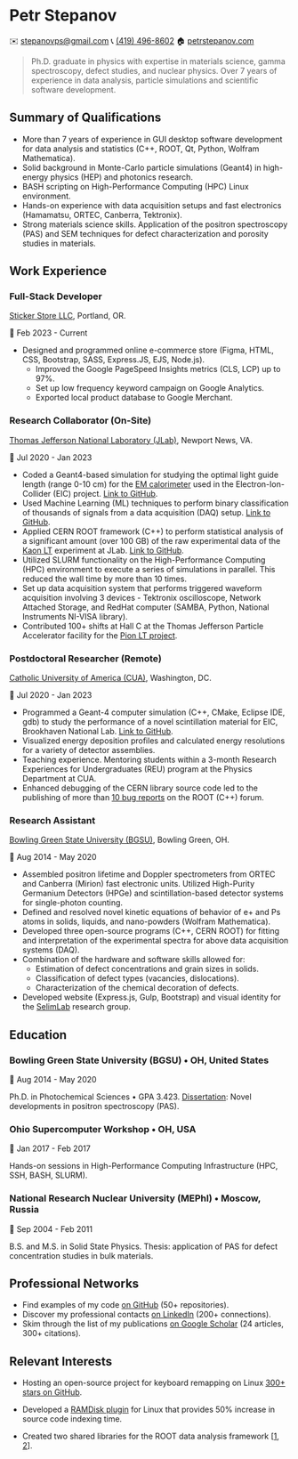 Petr Stepanov
=============

✉️ [stepanovps@gmail.com](mailto:stepanovps@gmail.com)
📞 [(419) 496-8602](tel:+14194968602)
🏠 [petrstepanov.com](https://petrstepanov.com/)

> Ph.D. graduate in physics with expertise in materials science, gamma spectroscopy, defect studies, and nuclear physics. Over 7 years of experience in data analysis, particle simulations and scientific software development.



Summary of Qualifications
-------------------------
* More than 7 years of experience in GUI desktop software development for data analysis and statistics (C++, ROOT, Qt, Python, Wolfram Mathematica).
* Solid background in Monte-Carlo particle simulations (Geant4) in high-energy physics (HEP) and photonics research.
* BASH scripting on High-Performance Computing (HPC) Linux environment.
* Hands-on experience with data acquisition setups and fast electronics (Hamamatsu, ORTEC, Canberra, Tektronix).
* Strong materials science skills. Application of the positron spectroscopy (PAS) and SEM techniques for defect characterization and porosity studies in materials.


Work Experience
---------------


### Full-Stack Developer
[Sticker Store LLC](https://stickerstore.llc/), Portland, OR.

📅 Feb 2023 - Current

* Designed and programmed online e-commerce store (Figma, HTML, CSS, Bootstrap, SASS, Express.JS, EJS, Node.js).
  * Improved the Google PageSpeed Insights metrics (CLS, LCP) up to 97%.
  * Set up low frequency keyword campaign on Google Analytics.
  * Exported local product database to Google Merchant.


### Research Collaborator (On-Site)
[Thomas Jefferson National Laboratory (JLab)](https://www.jlab.org/), Newport News, VA.

📅 Jul 2020 - Jan 2023

* Coded a Geant4-based simulation for studying the optimal light guide length (range 0-10 cm) for the [EM calorimeter](https://wiki.jlab.org/cuawiki/index.php/Electron-Ion_Collider_Detectors:_EEEMCal) used in the Electron-Ion-Collider (EIC) project. [Link to GitHub](https://github.com/petrstepanov/light-guides).
* Used Machine Learning (ML) techniques to perform binary classification of thousands of signals from a data acquisition (DAQ) setup. [Link to GitHub](https://github.com/petrstepanov/dual-readout-tmva).
* Applied CERN ROOT framework (C++) to perform statistical analysis of a significant amount (over 100 GB) of the raw experimental data of the [Kaon LT](https://redmine.jlab.org/projects/kltexp/wiki) experiment at JLab. [Link to GitHub](https://github.com/petrstepanov/kaonlt-fit).
* Utilized SLURM functionality on the High-Performance Computing (HPC) environment to execute a series of simulations in parallel. This reduced the wall time by more than 10 times.
* Set up data acquisition system that performs triggered waveform acquisition involving 3 devices - Tektronix oscilloscope, Network Attached Storage, and RedHat computer (SAMBA, Python, National Instruments NI-VISA library).
* Contributed 100+ shifts at Hall C at the Thomas Jefferson Particle Accelerator facility for the [Pion LT project](https://redmine.jlab.org/projects/hall-c/wiki/).


### Postdoctoral Researcher (Remote)
[Catholic University of America (CUA)](https://www.catholic.edu/index.html), Washington, DC.

📅 Jul 2020 - Jan 2023

* Programmed a Geant-4 computer simulation (C++, CMake, Eclipse IDE, gdb) to study the performance of a novel scintillation material for EIC, Brookhaven National Lab. [Link to GitHub](https://github.com/petrstepanov/geant4-glass).
* Visualized energy deposition profiles and calculated energy resolutions for a variety of detector assemblies.
* Teaching experience. Mentoring students within a 3-month Research Experiences for Undergraduates (REU) program at the Physics Department at CUA.
* Enhanced debugging of the CERN library source code led to the publishing of more than [10 bug reports](https://root-forum.cern.ch/u/petrstepanov/activity/topics) on the ROOT (C++) forum.


### Research Assistant
[Bowling Green State University (BGSU)](https://www.bgsu.edu/), Bowling Green, OH.

📅 Aug 2014 - May 2020

* Assembled positron lifetime and Doppler spectrometers from ORTEC and Canberra (Mirion) fast electronic units. Utilized High-Purity Germanium Detectors (HPGe) and scintillation-based detector systems for single-photon counting.
* Defined and resolved novel kinetic equations of behavior of e+ and Ps atoms in solids, liquids, and nano-powders (Wolfram Mathematica).
* Developed three open-source programs (C++, CERN ROOT) for fitting and interpretation of the experimental spectra for above data acquisition systems (DAQ).
* Combination of the hardware and software skills allowed for:
  * Estimation of defect concentrations and grain sizes in solids.
  * Classification of defect types (vacancies, dislocations).
  * Characterization of the chemical decoration of defects.
* Developed website (Express.js, Gulp, Bootstrap) and visual identity for the [SelimLab](http://physics.bgsu.edu/selimlab/) research group.




Education
---------


### Bowling Green State University (BGSU) • OH, United States

📅 Aug 2014 - May 2020

Ph.D. in Photochemical Sciences • GPA 3.423. [Dissertation](https://petrstepanov.com/static/petr-stepanov-dissertation-latest.pdf): Novel developments in positron spectroscopy (PAS).

### Ohio Supercomputer Workshop • OH, USA

📅 Jan 2017 - Feb 2017

Hands-on sessions in High-Performance Computing Infrastructure (HPC, SSH, BASH, SLURM). 

### National Research Nuclear University (MEPhI) • Moscow, Russia

📅 Sep 2004 - Feb 2011

B.S. and M.S. in Solid State Physics. Thesis: application of PAS for defect concentration studies in bulk materials.



Professional Networks
---------------------

* Find examples of my code [on GitHub](https://github.com/petrstepanov/) (50+ repositories).
* Discover my professional contacts [on LinkedIn](https://www.linkedin.com/in/petrstepanov/) (200+ connections).
* Skim through the list of my publications [on Google Scholar](https://scholar.google.com/citations?hl=en&user=S5etjqoAAAAJ&view_op=list_works&sortby=pubdate) (24 articles, 300+ citations).


Relevant Interests
------------------


* Hosting an open-source project for keyboard remapping on Linux [300+ stars on GitHub](https://github.com/petrstepanov/gnome-macos-remap).

* Developed a [RAMDisk plugin](https://github.com/petrstepanov/tiny-ramdisk) for Linux that provides 50% increase in source code indexing time.

* Created two shared libraries for the ROOT data analysis framework [[1](https://petrstepanov.com/root-canvas-helper/), [2](https://petrstepanov.com/root-utils/)].
